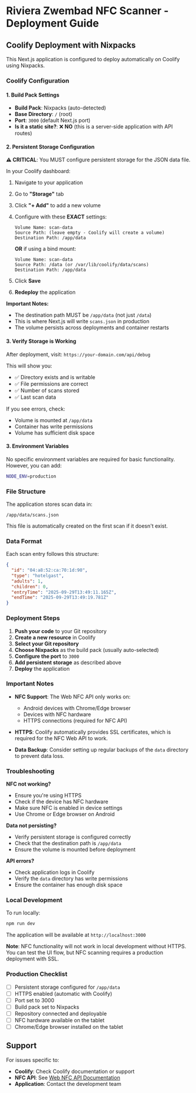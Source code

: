 # Riviera Zwembad NFC Scanner - Deployment Guide

## Coolify Deployment with Nixpacks

This Next.js application is configured to deploy automatically on Coolify using Nixpacks.

### Coolify Configuration

#### 1. Build Pack Settings
- **Build Pack**: Nixpacks (auto-detected)
- **Base Directory**: `/` (root)
- **Port**: `3000` (default Next.js port)
- **Is it a static site?**: ❌ **NO** (this is a server-side application with API routes)

#### 2. Persistent Storage Configuration

**⚠️ CRITICAL**: You MUST configure persistent storage for the JSON data file.

In your Coolify dashboard:

1. Navigate to your application
2. Go to **"Storage"** tab
3. Click **"+ Add"** to add a new volume
4. Configure with these **EXACT** settings:

   ```
   Volume Name: scan-data
   Source Path: (leave empty - Coolify will create a volume)
   Destination Path: /app/data
   ```

   **OR** if using a bind mount:

   ```
   Volume Name: scan-data
   Source Path: /data (or /var/lib/coolify/data/scans)
   Destination Path: /app/data
   ```

5. Click **Save**
6. **Redeploy** the application

**Important Notes:**
- The destination path MUST be `/app/data` (not just `/data`)
- This is where Next.js will write `scans.json` in production
- The volume persists across deployments and container restarts

#### 3. Verify Storage is Working

After deployment, visit: `https://your-domain.com/api/debug`

This will show you:
- ✅ Directory exists and is writable
- ✅ File permissions are correct
- ✅ Number of scans stored
- ✅ Last scan data

If you see errors, check:
- Volume is mounted at `/app/data`
- Container has write permissions
- Volume has sufficient disk space

#### 3. Environment Variables

No specific environment variables are required for basic functionality. However, you can add:

```bash
NODE_ENV=production
```

### File Structure

The application stores scan data in:
```
/app/data/scans.json
```

This file is automatically created on the first scan if it doesn't exist.

### Data Format

Each scan entry follows this structure:

```json
{
  "id": "04:a8:52:ca:70:1d:90",
  "type": "hotelgast",
  "adults": 1,
  "children": 0,
  "entryTime": "2025-09-29T13:49:11.165Z",
  "endTime": "2025-09-29T13:49:19.781Z"
}
```

### Deployment Steps

1. **Push your code** to your Git repository
2. **Create a new resource** in Coolify
3. **Select your Git repository**
4. **Choose Nixpacks** as the build pack (usually auto-selected)
5. **Configure the port** to `3000`
6. **Add persistent storage** as described above
7. **Deploy** the application

### Important Notes

- **NFC Support**: The Web NFC API only works on:
  - Android devices with Chrome/Edge browser
  - Devices with NFC hardware
  - HTTPS connections (required for NFC API)
  
- **HTTPS**: Coolify automatically provides SSL certificates, which is required for the NFC Web API to work.

- **Data Backup**: Consider setting up regular backups of the `data` directory to prevent data loss.

### Troubleshooting

**NFC not working?**
- Ensure you're using HTTPS
- Check if the device has NFC hardware
- Make sure NFC is enabled in device settings
- Use Chrome or Edge browser on Android

**Data not persisting?**
- Verify persistent storage is configured correctly
- Check that the destination path is `/app/data`
- Ensure the volume is mounted before deployment

**API errors?**
- Check application logs in Coolify
- Verify the `data` directory has write permissions
- Ensure the container has enough disk space

### Local Development

To run locally:

```bash
npm run dev
```

The application will be available at `http://localhost:3000`

**Note**: NFC functionality will not work in local development without HTTPS. You can test the UI flow, but NFC scanning requires a production deployment with SSL.

### Production Checklist

- [ ] Persistent storage configured for `/app/data`
- [ ] HTTPS enabled (automatic with Coolify)
- [ ] Port set to 3000
- [ ] Build pack set to Nixpacks
- [ ] Repository connected and deployable
- [ ] NFC hardware available on the tablet
- [ ] Chrome/Edge browser installed on the tablet

## Support

For issues specific to:
- **Coolify**: Check Coolify documentation or support
- **NFC API**: See [Web NFC API Documentation](https://developer.mozilla.org/en-US/docs/Web/API/Web_NFC_API)
- **Application**: Contact the development team
